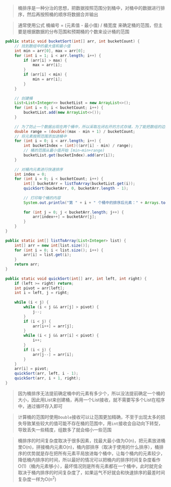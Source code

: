 
>桶排序是一种分治的思想，把数据按照范围分到桶中，对桶中的数据进行排序，然后再按照桶的顺序将数据合并输出

>通常使用公式 桶编号 = (元素值 - 最小值) / 桶宽度 来确定桶的范围，但主要是根据数据的分布范围和预期桶的个数来设计桶的范围

```java
public static void bucketSort(int[] arr, int bucketCount) {  
    // 找到数组中的最大值和最小值  
    int min = arr[0], max = arr[0];  
    for (int i = 1; i < arr.length; i++) {  
        if (arr[i] > max) {  
            max = arr[i];  
        }  
        if (arr[i] < min) {  
            min = arr[i];  
        }  
    }  
  
    // 创建桶  
    List<List<Integer>> bucketList = new ArrayList<>();  
    for (int i = 0; i < bucketCount; i++) {  
        bucketList.add(new ArrayList<>());  
    }  
  
    // 为了防止一个数据出现在两个桶中，所以采取左闭右开的方式存储，为了能把数组的边界值包进去，实际范围就需要比边界值大一点，所以要 max-min+1    
    double range = (double)(max - min + 1) / bucketCount;  
    // 将元素按照范围添加进桶中  
    for (int i = 0; i < arr.length; i++) {  
        int bucketIndex = (int)((arr[i] - min) / range);
        // 桶的范围从最小值开始 [min~min+range)        
        bucketList.get(bucketIndex).add(arr[i]);  
    }  
  
    // 对桶内元素进行快速排序  
    int index = 0;  
    for (int i = 0; i < bucketCount; i++) {  
        int[] bucketArr = listToArray(bucketList.get(i));  
        quickSort(bucketArr, 0, bucketArr.length - 1);  
  
        // 打印每个桶的内容  
        System.out.println("第 " + i + " 个桶中的排序后元素：" + Arrays.toString(bucketArr));  
  
        for (int j = 0; j < bucketArr.length; j++) {  
            arr[index++] = bucketArr[j];  
        }  
    }  
}  
  
public static int[] listToArray(List<Integer> list) {  
    int[] arr = new int[list.size()];  
    for (int i = 0; i < list.size(); i++) {  
        arr[i] = list.get(i);  
    }  
    return arr;  
}  
  
public static void quickSort(int[] arr, int left, int right) {  
    if (left >= right) return;  
    int pivot = arr[left];  
    int i = left, j = right;  
  
    while (i < j) {  
        while (i < j && arr[j] > pivot) {  
            j--;  
        }  
        if (i < j) {  
            arr[i++] = arr[j];  
        }  
        while (i < j && arr[i] < pivot) {  
            i++;  
        }  
        if (i < j) {  
            arr[j--] = arr[i];  
        }  
    }  
    arr[i] = pivot;  
    quickSort(arr, left, i - 1);  
    quickSort(arr, i + 1, right);  
}
```

>因为桶排序无法提前确定桶中的元素有多少个，所以没法提前确定一个桶的大小，因此用List来创建桶，再用一个List接收，就不需要写多个List在程序中，通过循环存入即可

>计算桶的范围时使用`Double`接收可以让范围更加精确，不至于出现太多的损失导致某些较大的值可能不存在桶的范围中，用`int`接收会自动向下转型，导致丢失一些精度，组数多了就会缩小一些范围


>桶排序的时间复杂度取决于很多因素，找最大最小值为O(n)，把元素放进桶里O(n)，拼接桶内元素O(n)，桶内部排序（取决于使用的什么排序），桶排序的优势就是存在把所有元素平局放进每个桶中，让每个桶内的元素较少，降低桶内排序的时间，所以最好的情况可以把桶内的排序时间复杂度看作O(1)（桶内元素够小），最坏情况则是所有元素都在一个桶中，此时就完全取决于桶内排序的时间复杂度了，如果运气不好就会和快速排序的最差时间复杂度一样为O(n<sup>2</sup>)